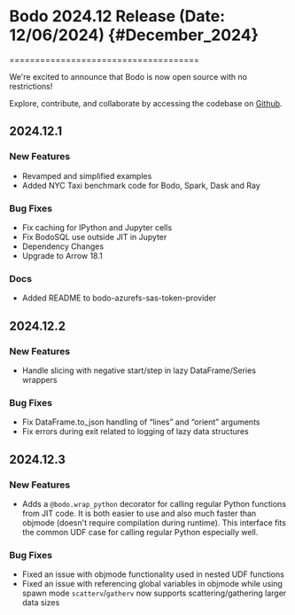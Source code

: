 

# Bodo 2024.12 Release (Date: 12/06/2024) {#December_2024}
=====================================

We're excited to announce that Bodo is now open source with no restrictions!

Explore, contribute, and collaborate by accessing the codebase on [Github](https://github.com/bodo-ai/Bodo).

## 2024.12.1

### New Features

- Revamped and simplified examples
- Added NYC Taxi benchmark code for Bodo, Spark, Dask and Ray

### Bug Fixes

- Fix caching for IPython and Jupyter cells
- Fix BodoSQL use outside JIT in Jupyter
- Dependency Changes
- Upgrade to Arrow 18.1

### Docs

- Added README to bodo-azurefs-sas-token-provider


## 2024.12.2

### New Features

- Handle slicing with negative start/step in lazy DataFrame/Series wrappers

### Bug Fixes
- Fix DataFrame.to_json handling of “lines” and “orient” arguments
- Fix errors during exit related to logging of lazy data structures


## 2024.12.3

### New Features

- Adds a `@bodo.wrap_python` decorator for calling regular Python functions from JIT code. It is both easier to use and also much faster than objmode (doesn't require compilation during runtime). This interface fits the common UDF case for calling regular Python especially well.

### Bug Fixes

- Fixed an issue with objmode functionality used in nested UDF functions
- Fixed an issue with referencing global variables in objmode while using spawn mode
`scatterv`/`gatherv` now supports scattering/gathering larger data sizes

